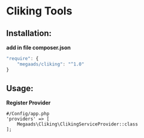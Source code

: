 # Cliking Tools

## Installation:
**add in file composer.json**
```javascript
"require": {
	"megaads/cliking": "^1.0"
}
```
## Usage:
**Register Provider**
```
#/Config/app.php
'providers' => [
    Megaads\Cliking\ClikingServiceProvider::class
];
```
